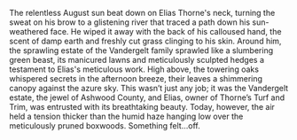 The relentless August sun beat down on Elias Thorne's neck, turning the sweat on his brow to a glistening river that traced a path down his sun-weathered face.  He wiped it away with the back of his calloused hand, the scent of damp earth and freshly cut grass clinging to his skin.  Around him, the sprawling estate of the Vandergelt family sprawled like a slumbering green beast, its manicured lawns and meticulously sculpted hedges a testament to Elias's meticulous work.  High above, the towering oaks whispered secrets in the afternoon breeze, their leaves a shimmering canopy against the azure sky.  This wasn’t just any job; it was the Vandergelt estate, the jewel of Ashwood County, and Elias, owner of Thorne’s Turf and Trim, was entrusted with its breathtaking beauty.  Today, however, the air held a tension thicker than the humid haze hanging low over the meticulously pruned boxwoods. Something felt…off.
